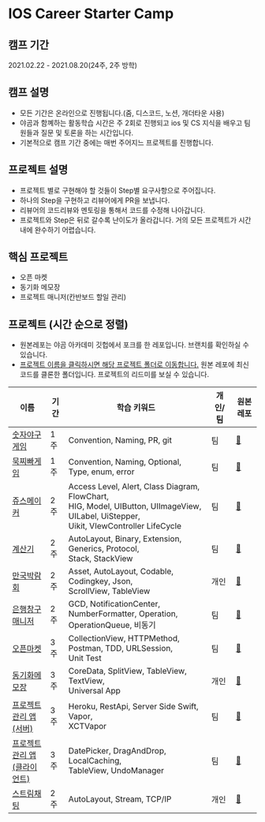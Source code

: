 # IOS Career Starter Camp
## 캠프 기간
2021.02.22 - 2021.08.20(24주, 2주 방학)

## 캠프 설명
- 모든 기간은 온라인으로 진행됩니다.(줌, 디스코드, 노션, 개더타운 사용)
- 야곰과 함꼐하는 활동학습 시간은 주 2회로 진행되고 ios 및 CS 지식을 배우고 팀원들과 질문 및 토론을 하는 시간입니다.
- 기본적으로 캠프 기간 중에는 매번 주어지느 프로젝트를 진행합니다.

## 프로젝트 설명
- 프로젝트 별로 구현해야 할 것들이 Step별 요구사항으로 주어집니다.
- 하나의 Step을 구현하고 리뷰어에게 PR을 보냅니다.
- 리뷰어의 코드리뷰와 멘토링을 통해서 코드를 수정해 나아갑니다.
- 프로젝트와 Step은 뒤로 갈수록 난이도가 올라갑니다. 거의 모든 프로젝트가 시간 내에 완수하기 어렵습니다.

## 핵심 프로젝트
- 오픈 마켓
- 동기화 메모장
- 프로젝트 매니저(칸반보드 할일 관리)

## 프로젝트 (시간 순으로 정렬)
- 원본레포는 야곰 아카데미 깃헙에서 포크를 한 레포입니다. 브랜치를 확인하실 수 있습니다.
- <U>프로젝트 이름을 클릭하시면 해당 프로젝트 폴더로 이동합니다.</U> 원본 레포에 최신 코드를 클론한 폴더입니다. 프로젝트의 리드미를 보실 수 있습니다.

|이름              |기간           |학습 키워드|개인/팀                                                                                                                                 |원본레포|
|----------------|-------------|------|-------------------------------------------------------------------------------------------------------------------------------------|------|
|[숫자야구게임](https://github.com/stevenkim18/yagom-ios-repos/tree/main/1_baseball)|1주|Convention, Naming, PR, git|팀                                                                                                                                    |[🔗](https://github.com/Tak95/ios-number-baseball)|
|[묵찌빠게임](https://github.com/stevenkim18/yagom-ios-repos/tree/main/2_rockPaperScissors)|1주|Convention, Naming, Optional, Type, enum, error|팀                                                                                                                                    |[🔗](https://github.com/ryan-son/ios-rock-paper-scissors)|
|[쥬스메이커](https://github.com/stevenkim18/yagom-ios-repos/tree/main/3_juiceMaker)|2주|Access Level, Alert, Class Diagram, FlowChart,</br> HIG, Model, UIButton, UIImageView, UILabel, UiStepper,</br> Uikit, VIewController LifeCycle|팀                                                                                                                                    |[🔗](https://github.com/stevenkim18/ios-juice-maker-fork)|
|[계산기](https://github.com/stevenkim18/yagom-ios-repos/tree/main/4_calculator)|2주|AutoLayout, Binary, Extension, Generics, Protocol,</br> Stack, StackView|팀                                                                                                                                    |[🔗](https://github.com/stevenkim18/ios-calculator-app)|
|[만국박람회](https://github.com/stevenkim18/yagom-ios-repos/tree/main/5_exposition)           |2주           |Asset, AutoLayout, Codable, Codingkey, Json,</br> ScrollView, TableView|개인                                                                                                                                   |[🔗](https://github.com/stevenkim18/ios-exposition-universelle)|
|[은행창구매니저](https://github.com/stevenkim18/yagom-ios-repos/tree/main/6_bankManager)        |2주           |GCD, NotificationCenter, NumberFormatter, Operation,</br> OperationQueue, 비동기|팀                                                                                                                                    |[🔗](https://github.com/sookim-1/ios-bank-manager)|
|[오픈마켓](https://github.com/stevenkim18/yagom-ios-repos/tree/main/7_openMarket)            |3주           |CollectionView, HTTPMethod, Postman, TDD, URLSession,</br> Unit Test|팀                                                                                                                                    |[🔗](https://github.com/SoKoooool/ios-open-market)|
|[동기화메모장](https://github.com/stevenkim18/yagom-ios-repos/tree/main/8_cloudNotes)         |3주           |CoreData, SplitView, TableView, TextView,</br> Universal App|개인                                                                                                                                   |[🔗](https://github.com/stevenkim18/ios-cloud-notes)|
|[프로젝트 관리 앱</br>(서버)](https://github.com/stevenkim18/yagom-ios-repos/tree/main/9_1_projectManager_server)   |3주           |Heroku, RestApi, Server Side Swift, Vapor,</br> XCTVapor|팀                                                                                                                                    |[🔗](https://github.com/stevenkim18/ios-project-manager-server)|
|[프로젝트 관리 앱</br>(클라이언트)](https://github.com/stevenkim18/yagom-ios-repos/tree/main/9_2_projectManager_client)|3주           |DatePicker, DragAndDrop, LocalCaching,</br> TableView, UndoManager|팀                                                                                                                                    |[🔗](https://github.com/stevenkim18/ios-project-manager)|
|[스트림채팅](https://github.com/stevenkim18/yagom-ios-repos/tree/main/bonus_streamChat)          |2주           |AutoLayout, Stream, TCP/IP|개인 |   [🔗](https://github.com/stevenkim18/ios-stream-chat)|          

